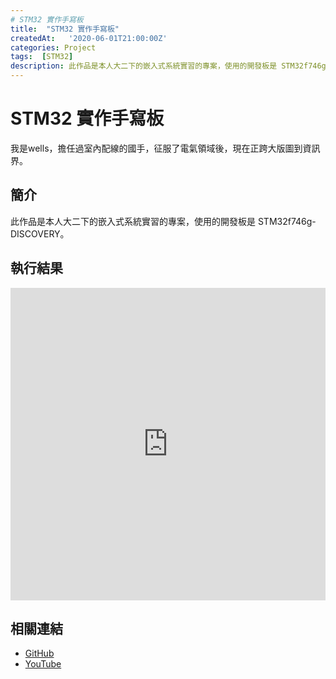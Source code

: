 ```yaml
---
# STM32 實作手寫板
title:  "STM32 實作手寫板"
createdAt:   '2020-06-01T21:00:00Z'
categories: Project
tags:  [STM32]
description: 此作品是本人大二下的嵌入式系統實習的專案，使用的開發板是 STM32f746g-DISCOVERY。
---
```

# STM32 實作手寫板
我是wells，擔任過室內配線的國手，征服了電氣領域後，現在正跨大版圖到資訊界。

## 簡介
此作品是本人大二下的嵌入式系統實習的專案，使用的開發板是 STM32f746g-DISCOVERY。

## 執行結果

<iframe width="100%" height="500" src="https://www.youtube.com/embed/hzKudp6jNWU" title="YouTube video player" frameborder="0" allow="accelerometer; autoplay; clipboard-write; encrypted-media; gyroscope; picture-in-picture" allowfullscreen></iframe>

## 相關連結
- [GitHub](https://github.com/jhang-jhe-wei/Simple-drawing-board-based-on-STM32f746g-DISCOVERY)
- [YouTube](https://youtu.be/hzKudp6jNWU)
